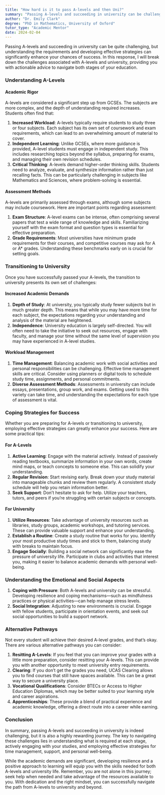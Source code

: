 ```yaml
---
title: "How hard is it to pass A-levels and then Uni?"
summary: "Passing A-levels and succeeding in university can be challenging but effective strategies can improve your chances for success in both stages."
author: "Dr. Emily Clark"
degree: "PhD in Mathematics, University of Oxford"
tutor_type: "Academic Mentor"
date: 2024-02-04
---
```


Passing A-levels and succeeding in university can be quite challenging, but understanding the requirements and developing effective strategies can significantly enhance your chances of success. In this response, I will break down the challenges associated with A-levels and university, providing you with actionable advice to navigate both stages of your education. 

### Understanding A-Levels

#### Academic Rigor

A-levels are considered a significant step up from GCSEs. The subjects are more complex, and the depth of understanding required increases. Students often find that:

1. **Increased Workload**: A-levels typically require students to study three or four subjects. Each subject has its own set of coursework and exam requirements, which can lead to an overwhelming amount of material to cover. 
2. **Independent Learning**: Unlike GCSEs, where more guidance is provided, A-level students must engage in independent study. This includes researching topics beyond the syllabus, preparing for exams, and managing their own revision schedules.
3. **Critical Thinking**: A-levels demand higher-order thinking skills. Students need to analyze, evaluate, and synthesize information rather than just recalling facts. This can be particularly challenging in subjects like Mathematics and Sciences, where problem-solving is essential.

#### Assessment Methods

A-levels are primarily assessed through exams, although some subjects may include coursework. Here are important points regarding assessment:

1. **Exam Structure**: A-level exams can be intense, often comprising several papers that test a wide range of knowledge and skills. Familiarizing yourself with the exam format and question types is essential for effective preparation.
2. **Grade Requirements**: Most universities have minimum grade requirements for their courses, and competitive courses may ask for A or A* grades. Understanding these benchmarks early on is crucial for setting goals.

### Transitioning to University

Once you have successfully passed your A-levels, the transition to university presents its own set of challenges:

#### Increased Academic Demands

1. **Depth of Study**: At university, you typically study fewer subjects but in much greater depth. This means that while you may have more time for each subject, the expectations regarding your understanding and analysis of the material are heightened.
2. **Independence**: University education is largely self-directed. You will often need to take the initiative to seek out resources, engage with faculty, and manage your time without the same level of supervision you may have experienced in A-level studies.

#### Workload Management

1. **Time Management**: Balancing academic work with social activities and personal responsibilities can be challenging. Effective time management skills are critical. Consider using planners or digital tools to schedule study time, assignments, and personal commitments.
2. **Diverse Assessment Methods**: Assessments in university can include essays, presentations, group work, and exams. Getting used to this variety can take time, and understanding the expectations for each type of assessment is vital.

### Coping Strategies for Success

Whether you are preparing for A-levels or transitioning to university, employing effective strategies can greatly enhance your success. Here are some practical tips:

#### For A-Levels

1. **Active Learning**: Engage with the material actively. Instead of passively reading textbooks, summarize information in your own words, create mind maps, or teach concepts to someone else. This can solidify your understanding.
2. **Regular Revision**: Start revising early. Break down your study material into manageable chunks and review them regularly. A consistent study schedule will help you retain information better.
3. **Seek Support**: Don’t hesitate to ask for help. Utilize your teachers, tutors, and peers if you’re struggling with certain subjects or concepts.

#### For University

1. **Utilize Resources**: Take advantage of university resources such as libraries, study groups, academic workshops, and tutoring services. These can provide valuable support and enhance your understanding.
2. **Establish a Routine**: Create a study routine that works for you. Identify your most productive study times and stick to them, balancing study with breaks to maintain focus.
3. **Engage Socially**: Building a social network can significantly ease the pressure of university life. Participate in clubs and activities that interest you, making it easier to balance academic demands with personal well-being.

### Understanding the Emotional and Social Aspects

1. **Coping with Pressure**: Both A-levels and university can be stressful. Developing resilience and coping mechanisms—such as mindfulness practices or physical activities—can help manage stress levels.
2. **Social Integration**: Adjusting to new environments is crucial. Engage with fellow students, participate in orientation events, and seek out social opportunities to build a support network.

### Alternative Pathways

Not every student will achieve their desired A-level grades, and that’s okay. There are various alternative pathways you can consider:

1. **Resitting A-Levels**: If you feel that you can improve your grades with a little more preparation, consider resitting your A-levels. This can provide you with another opportunity to meet university entry requirements.
2. **Clearing**: If you don’t get the grades you need, UCAS Clearing allows you to find courses that still have spaces available. This can be a great way to secure a university place.
3. **Vocational Qualifications**: Consider BTECs or Access to Higher Education Diplomas, which may be better suited to your learning style and career aspirations.
4. **Apprenticeships**: These provide a blend of practical experience and academic knowledge, offering a direct route into a career while earning.

### Conclusion

In summary, passing A-levels and succeeding in university is indeed challenging, but it is also a highly rewarding journey. The key to navigating these challenges lies in understanding what is required at each stage, actively engaging with your studies, and employing effective strategies for time management, support, and personal well-being. 

While the academic demands are significant, developing resilience and a positive approach to learning will equip you with the skills needed for both A-levels and university life. Remember, you are not alone in this journey; seek help when needed and take advantage of the resources available to you. With dedication and the right mindset, you can successfully navigate the path from A-levels to university and beyond.
    